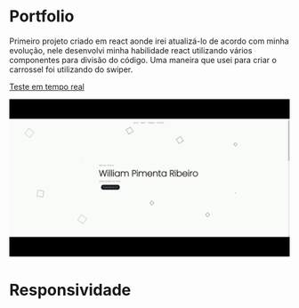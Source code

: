 # Portfolio

Primeiro projeto criado em react aonde irei atualizá-lo de acordo com minha evolução, nele desenvolvi minha habilidade react utilizando vários componentes para divisão do código.
Uma maneira que usei para criar o carrossel foi utilizando do swiper.

[Teste em tempo real](https://portfolio-git-main-williamribeir0s-projects.vercel.app/)

![imagem](src/img/imgReadme/imghomePag.gif)

# Responsividade

<!-- ![imagem]()

![imagem]()

![imagem]()

![imagem]()

![imagem]() -->
